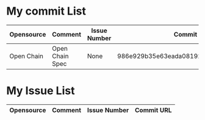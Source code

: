 # My commit List
|Opensource|Comment|Issue Number|Commit URL|
|-|-|-|-|
|Open Chain|Open Chain Spec |None|986e929b35e63eada08192cab2c0b57c923f216f|

# My Issue List
|Opensource|Comment|Issue Number|Commit URL|
|-|-|-|-|
